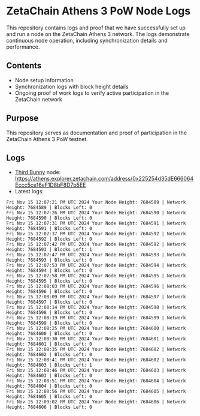 # ZetaChain Athens 3 PoW Node Logs
This repository contains logs and proof that we have successfully set up and run a node on the ZetaChain Athens 3 network. The logs demonstrate continuous node operation, including synchronization details and performance.

## Contents
- Node setup information
- Synchronization logs with block height details
- Ongoing proof of work logs to verify active participation in the ZetaChain network

## Purpose
This repository serves as documentation and proof of participation in the ZetaChain Athens 3 PoW testnet.

## Logs

- [Third Bunny](https://thirdbunny.xyz/) node: https://athens.explorer.zetachain.com/address/0x225254d35dE666064Eccc5ce16eF1D8bF8D7b5EE
- Latest logs:
```
Fri Nov 15 12:07:21 PM UTC 2024 Your Node Height: 7684589 | Network Height: 7684589 | Blocks Left: 0
Fri Nov 15 12:07:26 PM UTC 2024 Your Node Height: 7684590 | Network Height: 7684590 | Blocks Left: 0
Fri Nov 15 12:07:31 PM UTC 2024 Your Node Height: 7684591 | Network Height: 7684591 | Blocks Left: 0
Fri Nov 15 12:07:37 PM UTC 2024 Your Node Height: 7684592 | Network Height: 7684592 | Blocks Left: 0
Fri Nov 15 12:07:42 PM UTC 2024 Your Node Height: 7684592 | Network Height: 7684593 | Blocks Left: 1
Fri Nov 15 12:07:47 PM UTC 2024 Your Node Height: 7684593 | Network Height: 7684593 | Blocks Left: 0
Fri Nov 15 12:07:53 PM UTC 2024 Your Node Height: 7684594 | Network Height: 7684594 | Blocks Left: 0
Fri Nov 15 12:07:58 PM UTC 2024 Your Node Height: 7684595 | Network Height: 7684595 | Blocks Left: 0
Fri Nov 15 12:08:03 PM UTC 2024 Your Node Height: 7684596 | Network Height: 7684596 | Blocks Left: 0
Fri Nov 15 12:08:09 PM UTC 2024 Your Node Height: 7684597 | Network Height: 7684597 | Blocks Left: 0
Fri Nov 15 12:08:14 PM UTC 2024 Your Node Height: 7684598 | Network Height: 7684598 | Blocks Left: 0
Fri Nov 15 12:08:19 PM UTC 2024 Your Node Height: 7684599 | Network Height: 7684599 | Blocks Left: 0
Fri Nov 15 12:08:25 PM UTC 2024 Your Node Height: 7684600 | Network Height: 7684600 | Blocks Left: 0
Fri Nov 15 12:08:30 PM UTC 2024 Your Node Height: 7684601 | Network Height: 7684601 | Blocks Left: 0
Fri Nov 15 12:08:35 PM UTC 2024 Your Node Height: 7684602 | Network Height: 7684602 | Blocks Left: 0
Fri Nov 15 12:08:41 PM UTC 2024 Your Node Height: 7684602 | Network Height: 7684603 | Blocks Left: 1
Fri Nov 15 12:08:46 PM UTC 2024 Your Node Height: 7684603 | Network Height: 7684603 | Blocks Left: 0
Fri Nov 15 12:08:51 PM UTC 2024 Your Node Height: 7684604 | Network Height: 7684604 | Blocks Left: 0
Fri Nov 15 12:08:56 PM UTC 2024 Your Node Height: 7684605 | Network Height: 7684605 | Blocks Left: 0
Fri Nov 15 12:09:02 PM UTC 2024 Your Node Height: 7684606 | Network Height: 7684606 | Blocks Left: 0
```
